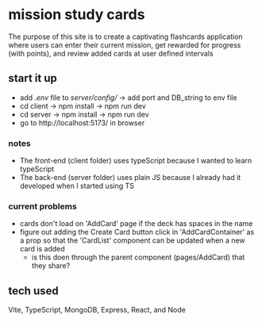 # mission study cards
The purpose of this site is to create a captivating flashcards application where users can enter their current mission, get rewarded for progress (with points), and review added cards at user defined intervals
<!-- ## live site: <a href="" target="_blank"></a> -->
## start it up
* add *.env* file to *server/config/* -> add port and DB_string to env file
* cd client -> npm install -> npm run dev
* cd server -> npm install -> npm run dev
* go to http://localhost:5173/ in browser

### notes
* The front-end (client folder) uses typeScript because I wanted to learn typeScript
* The back-end (server folder) uses plain JS because I already had it developed when I started using TS

### current problems
* cards don't load on 'AddCard' page if the deck has spaces in the name
* figure out adding the Create Card button click in 'AddCardContainer' as a prop so that the 'CardList' component can be updated when a new card is added
  * is this doen through the parent component (pages/AddCard) that they share? 

## tech used
Vite, TypeScript, MongoDB, Express, React, and Node
